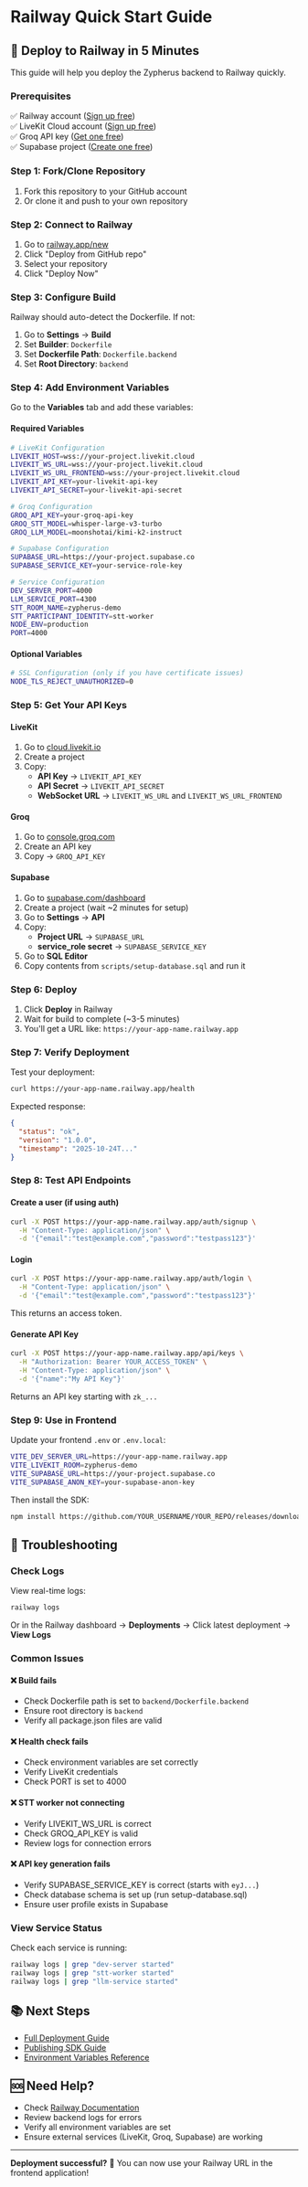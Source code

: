 # Railway Quick Start Guide

## 🚀 Deploy to Railway in 5 Minutes

This guide will help you deploy the Zypherus backend to Railway quickly.

### Prerequisites

✅ Railway account ([Sign up free](https://railway.app))  
✅ LiveKit Cloud account ([Sign up free](https://livekit.io))  
✅ Groq API key ([Get one free](https://console.groq.com))  
✅ Supabase project ([Create one free](https://supabase.com))

### Step 1: Fork/Clone Repository

1. Fork this repository to your GitHub account
2. Or clone it and push to your own repository

### Step 2: Connect to Railway

1. Go to [railway.app/new](https://railway.app/new)
2. Click "Deploy from GitHub repo"
3. Select your repository
4. Click "Deploy Now"

### Step 3: Configure Build

Railway should auto-detect the Dockerfile. If not:

1. Go to **Settings** → **Build**
2. Set **Builder**: `Dockerfile`
3. Set **Dockerfile Path**: `Dockerfile.backend`
4. Set **Root Directory**: `backend`

### Step 4: Add Environment Variables

Go to the **Variables** tab and add these variables:

#### Required Variables

```bash
# LiveKit Configuration
LIVEKIT_HOST=wss://your-project.livekit.cloud
LIVEKIT_WS_URL=wss://your-project.livekit.cloud
LIVEKIT_WS_URL_FRONTEND=wss://your-project.livekit.cloud
LIVEKIT_API_KEY=your-livekit-api-key
LIVEKIT_API_SECRET=your-livekit-api-secret

# Groq Configuration
GROQ_API_KEY=your-groq-api-key
GROQ_STT_MODEL=whisper-large-v3-turbo
GROQ_LLM_MODEL=moonshotai/kimi-k2-instruct

# Supabase Configuration
SUPABASE_URL=https://your-project.supabase.co
SUPABASE_SERVICE_KEY=your-service-role-key

# Service Configuration
DEV_SERVER_PORT=4000
LLM_SERVICE_PORT=4300
STT_ROOM_NAME=zypherus-demo
STT_PARTICIPANT_IDENTITY=stt-worker
NODE_ENV=production
PORT=4000
```

#### Optional Variables

```bash
# SSL Configuration (only if you have certificate issues)
NODE_TLS_REJECT_UNAUTHORIZED=0
```

### Step 5: Get Your API Keys

#### LiveKit

1. Go to [cloud.livekit.io](https://cloud.livekit.io)
2. Create a project
3. Copy:
   - **API Key** → `LIVEKIT_API_KEY`
   - **API Secret** → `LIVEKIT_API_SECRET`
   - **WebSocket URL** → `LIVEKIT_WS_URL` and `LIVEKIT_WS_URL_FRONTEND`

#### Groq

1. Go to [console.groq.com](https://console.groq.com)
2. Create an API key
3. Copy → `GROQ_API_KEY`

#### Supabase

1. Go to [supabase.com/dashboard](https://supabase.com/dashboard)
2. Create a project (wait ~2 minutes for setup)
3. Go to **Settings** → **API**
4. Copy:
   - **Project URL** → `SUPABASE_URL`
   - **service_role secret** → `SUPABASE_SERVICE_KEY`
5. Go to **SQL Editor**
6. Copy contents from `scripts/setup-database.sql` and run it

### Step 6: Deploy

1. Click **Deploy** in Railway
2. Wait for build to complete (~3-5 minutes)
3. You'll get a URL like: `https://your-app-name.railway.app`

### Step 7: Verify Deployment

Test your deployment:

```bash
curl https://your-app-name.railway.app/health
```

Expected response:
```json
{
  "status": "ok",
  "version": "1.0.0",
  "timestamp": "2025-10-24T..."
}
```

### Step 8: Test API Endpoints

#### Create a user (if using auth)

```bash
curl -X POST https://your-app-name.railway.app/auth/signup \
  -H "Content-Type: application/json" \
  -d '{"email":"test@example.com","password":"testpass123"}'
```

#### Login

```bash
curl -X POST https://your-app-name.railway.app/auth/login \
  -H "Content-Type: application/json" \
  -d '{"email":"test@example.com","password":"testpass123"}'
```

This returns an access token.

#### Generate API Key

```bash
curl -X POST https://your-app-name.railway.app/api/keys \
  -H "Authorization: Bearer YOUR_ACCESS_TOKEN" \
  -H "Content-Type: application/json" \
  -d '{"name":"My API Key"}'
```

Returns an API key starting with `zk_...`

### Step 9: Use in Frontend

Update your frontend `.env` or `.env.local`:

```bash
VITE_DEV_SERVER_URL=https://your-app-name.railway.app
VITE_LIVEKIT_ROOM=zypherus-demo
VITE_SUPABASE_URL=https://your-project.supabase.co
VITE_SUPABASE_ANON_KEY=your-supabase-anon-key
```

Then install the SDK:

```bash
npm install https://github.com/YOUR_USERNAME/YOUR_REPO/releases/download/v0.0.1/zypherus-sdk-0.0.0.tgz livekit-client
```

## 🔧 Troubleshooting

### Check Logs

View real-time logs:
```bash
railway logs
```

Or in the Railway dashboard → **Deployments** → Click latest deployment → **View Logs**

### Common Issues

#### ❌ Build fails

- Check Dockerfile path is set to `backend/Dockerfile.backend`
- Ensure root directory is `backend`
- Verify all package.json files are valid

#### ❌ Health check fails

- Check environment variables are set correctly
- Verify LiveKit credentials
- Check PORT is set to 4000

#### ❌ STT worker not connecting

- Verify LIVEKIT_WS_URL is correct
- Check GROQ_API_KEY is valid
- Review logs for connection errors

#### ❌ API key generation fails

- Verify SUPABASE_SERVICE_KEY is correct (starts with `eyJ...`)
- Check database schema is set up (run setup-database.sql)
- Ensure user profile exists in Supabase

### View Service Status

Check each service is running:

```bash
railway logs | grep "dev-server started"
railway logs | grep "stt-worker started"
railway logs | grep "llm-service started"
```

## 📚 Next Steps

- [Full Deployment Guide](./RAILWAY_DEPLOYMENT_GUIDE.md)
- [Publishing SDK Guide](../RAILWAY_DEPLOYMENT_GUIDE.md#-step-1-publish-sdk-to-github-releases)
- [Environment Variables Reference](./RAILWAY_ENV_SETUP.md)

## 🆘 Need Help?

- Check [Railway Documentation](https://docs.railway.app)
- Review backend logs for errors
- Verify all environment variables are set
- Ensure external services (LiveKit, Groq, Supabase) are working

---

**Deployment successful?** 🎉 You can now use your Railway URL in the frontend application!

